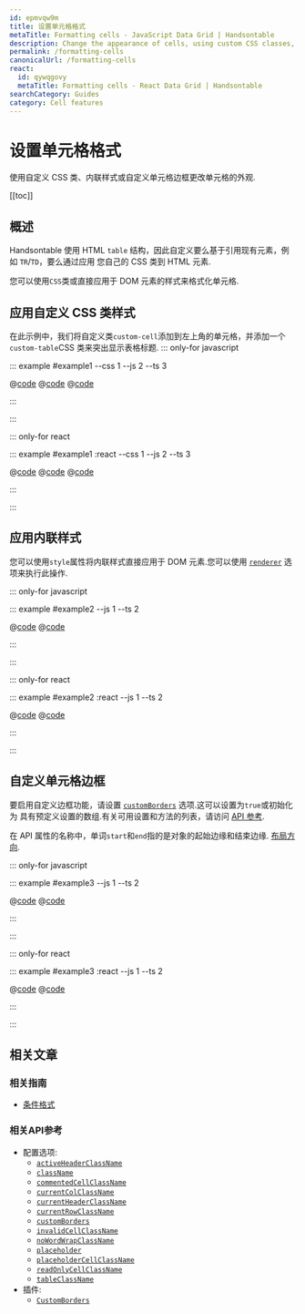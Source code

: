 ```yaml
---
id: epmvqw9m
title: 设置单元格格式
metaTitle: Formatting cells - JavaScript Data Grid | Handsontable
description: Change the appearance of cells, using custom CSS classes, inline styles, or custom cell borders.
permalink: /formatting-cells
canonicalUrl: /formatting-cells
react:
  id: qywqgovy
  metaTitle: Formatting cells - React Data Grid | Handsontable
searchCategory: Guides
category: Cell features
---
```


# 设置单元格格式

使用自定义 CSS 类、内联样式或自定义单元格边框更改单元格的外观.

[[toc]]

## 概述

Handsontable 使用 HTML `table` 结构，因此自定义要么基于引用现有元素，例如 `TR`/`TD`，要么通过应用
您自己的 CSS 类到 HTML 元素.

您可以使用`CSS`类或直接应用于 DOM 元素的样式来格式化单元格.

## 应用自定义 CSS 类样式

在此示例中，我们将自定义类`custom-cell`添加到左上角的单元格，并添加一个`custom-table`CSS 类来突出显示表格标题.
::: only-for javascript

::: example #example1 --css 1 --js 2 --ts 3

@[code](@/content/guides/cell-features/formatting-cells/javascript/example1.css)
@[code](@/content/guides/cell-features/formatting-cells/javascript/example1.js)
@[code](@/content/guides/cell-features/formatting-cells/javascript/example1.ts)

:::

:::

::: only-for react

::: example #example1 :react --css 1 --js 2 --ts 3

@[code](@/content/guides/cell-features/formatting-cells/react/example1.css)
@[code](@/content/guides/cell-features/formatting-cells/react/example1.jsx)
@[code](@/content/guides/cell-features/formatting-cells/react/example1.tsx)

:::

:::

## 应用内联样式

您可以使用`style`属性将内联样式直接应用于 DOM 元素.您可以使用 [`renderer`](@/api/options.md#renderer) 选项来执行此操作.

::: only-for javascript

::: example #example2 --js 1 --ts 2

@[code](@/content/guides/cell-features/formatting-cells/javascript/example2.js)
@[code](@/content/guides/cell-features/formatting-cells/javascript/example2.ts)

:::

:::

::: only-for react

::: example #example2 :react --js 1 --ts 2

@[code](@/content/guides/cell-features/formatting-cells/react/example2.jsx)
@[code](@/content/guides/cell-features/formatting-cells/react/example2.tsx)

:::

:::

## 自定义单元格边框

要启用自定义边框功能，请设置 [`customBorders`](@/api/options.md#customborders) 选项.这可以设置为`true`或初始化为
具有预定义设置的数组.有关可用设置和方法的列表，请访问 [API 参考](@/api/customBorders.md).

在 API 属性的名称中，单词`start`和`end`指的是对象的起始边缘和结束边缘.
[布局方向](@/guides/internationalization/layout-direction/layout-direction.md).

::: only-for javascript

::: example #example3 --js 1 --ts 2

@[code](@/content/guides/cell-features/formatting-cells/javascript/example3.js)
@[code](@/content/guides/cell-features/formatting-cells/javascript/example3.ts)

:::

:::

::: only-for react

::: example #example3 :react --js 1 --ts 2

@[code](@/content/guides/cell-features/formatting-cells/react/example3.jsx)
@[code](@/content/guides/cell-features/formatting-cells/react/example3.tsx)

:::

:::

## 相关文章

### 相关指南

- [条件格式](@/guides/cell-features/conditional-formatting/conditional-formatting.md)

### 相关API参考

- 配置选项:
  - [`activeHeaderClassName`](@/api/options.md#activeheaderclassname)
  - [`className`](@/api/options.md#classname)
  - [`commentedCellClassName`](@/api/options.md#commentedcellclassname)
  - [`currentColClassName`](@/api/options.md#currentcolclassname)
  - [`currentHeaderClassName`](@/api/options.md#currentheaderclassname)
  - [`currentRowClassName`](@/api/options.md#currentrowclassname)
  - [`customBorders`](@/api/options.md#customborders)
  - [`invalidCellClassName`](@/api/options.md#invalidcellclassname)
  - [`noWordWrapClassName`](@/api/options.md#nowordwrapclassname)
  - [`placeholder`](@/api/options.md#placeholder)
  - [`placeholderCellClassName`](@/api/options.md#placeholdercellclassname)
  - [`readOnlyCellClassName`](@/api/options.md#readonlycellclassname)
  - [`tableClassName`](@/api/options.md#tableclassname)
- 插件:
  - [`CustomBorders`](@/api/customBorders.md)
